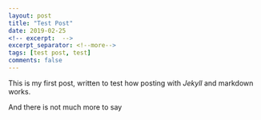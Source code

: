```yaml
---
layout: post
title: "Test Post"
date: 2019-02-25
<!-- excerpt:  -->
excerpt_separator: <!--more-->
tags: [test post, test]
comments: false
---
```


This is my first post, written to test how posting with *Jekyll* and markdown works.

<!--more-->

And there is not much more to say
